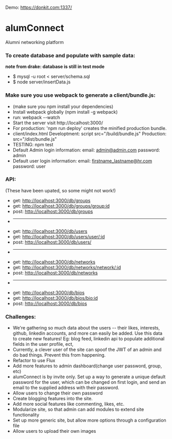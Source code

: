 Demo: https://donkit.com:1337/

# alumConnect
Alumni networking platform


### To create database and populate with sample data: ###
 **note from drake: database is still in test mode**
  * $ mysql -u root < server/schema.sql
  * $ node server/insertData.js


### Make sure you use webpack to generate a client/bundle.js: ###

  * (make sure you npm install your dependencies)
  * Install webpack globally (npm install -g webpack)
  * run: webpack --watch
  * Start the server visit http://localhost:3000/
  * For production: 'npm run deploy' creates the minified production bundle.  
  * client/index.html Developtment: script src="/build/bundle.js" Production: src="/dist/bundle.js"
  * TESTING: npm test
  * Default Admin login information: email: admin@admin.com password: admin
  * Default user login information: email: firstname_lastname@hr.com password: user 


### API: 
(These have been upated, so some might not work!)
* get: <http://localhost:3000/db/groups>
* get: <http://localhost:3000/db/groups/group:id>
* post: <http://localhost:3000/db/groups>
* ---
* get:  <http://localhost:3000/db/users>
* get:  <http://localhost:3000/db/users/user/:id>
* post: <http://localhost:3000/db/users/>
* ---
* get:  <http://localhost:3000/db/networks>
* get:  <http://localhost:3000/db/networks/network/:id>
* post: <http://localhost:3000/db/networks>
* ---
* get:  <http://localhost:3000/db/bios>
* get:  <http://localhost:3000/db/bios/bio:id>
* post: <http://localhost:3000/db/bios>


### Challenges:

* We're gathering so much data about the users -- their likes, interests, github, linkedin accounts, and more can easily be added. Use this data to create new features! Eg: blog feed, linkedin api to populate additional fields in the user profile, ect, 
* Currently, a clever user of the site can spoof the JWT of an admin and do bad things. Prevent this from happening.
* Refactor to use Flux
* Add more features to admin dashboard(change user password, group, etc)
* alumConnect is by invite only. Set up a way to generate a unique default password for the user, which can be changed on first login, and send an email to the supplied address with their password. 
* Allow users to change their own password
* Create blogging features into the site.
* Add more social features like commenting, likes, etc.
* Modularize site, so that admin can add modules to extend site functionality
* Set up more generic site, but allow more options through a configuration file
* Allow users to upload their own images


